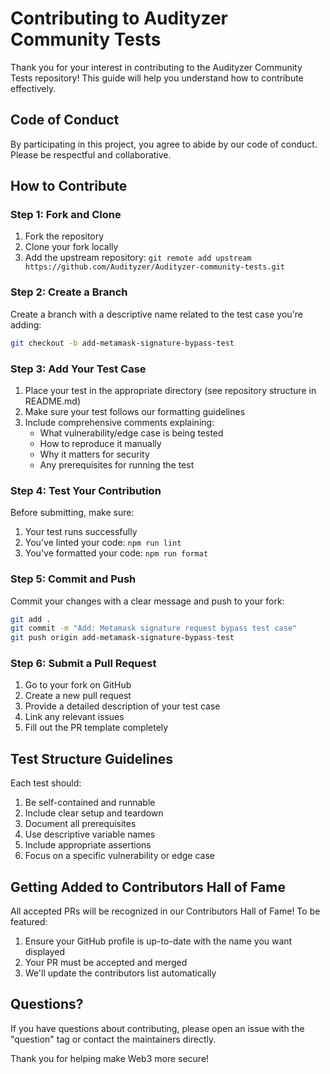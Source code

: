# Contributing to Audityzer Community Tests

Thank you for your interest in contributing to the Audityzer Community Tests repository! This guide will help you understand how to contribute effectively.

## Code of Conduct

By participating in this project, you agree to abide by our code of conduct. Please be respectful and collaborative.

## How to Contribute

### Step 1: Fork and Clone

1. Fork the repository
2. Clone your fork locally
3. Add the upstream repository: `git remote add upstream https://github.com/Audityzer/Audityzer-community-tests.git`

### Step 2: Create a Branch

Create a branch with a descriptive name related to the test case you're adding:

```bash
git checkout -b add-metamask-signature-bypass-test
```

### Step 3: Add Your Test Case

1. Place your test in the appropriate directory (see repository structure in README.md)
2. Make sure your test follows our formatting guidelines
3. Include comprehensive comments explaining:
   - What vulnerability/edge case is being tested
   - How to reproduce it manually
   - Why it matters for security
   - Any prerequisites for running the test

### Step 4: Test Your Contribution

Before submitting, make sure:

1. Your test runs successfully
2. You've linted your code: `npm run lint`
3. You've formatted your code: `npm run format`

### Step 5: Commit and Push

Commit your changes with a clear message and push to your fork:

```bash
git add .
git commit -m "Add: Metamask signature request bypass test case"
git push origin add-metamask-signature-bypass-test
```

### Step 6: Submit a Pull Request

1. Go to your fork on GitHub
2. Create a new pull request
3. Provide a detailed description of your test case
4. Link any relevant issues
5. Fill out the PR template completely

## Test Structure Guidelines

Each test should:

1. Be self-contained and runnable
2. Include clear setup and teardown
3. Document all prerequisites
4. Use descriptive variable names
5. Include appropriate assertions
6. Focus on a specific vulnerability or edge case

## Getting Added to Contributors Hall of Fame

All accepted PRs will be recognized in our Contributors Hall of Fame! To be featured:

1. Ensure your GitHub profile is up-to-date with the name you want displayed
2. Your PR must be accepted and merged
3. We'll update the contributors list automatically

## Questions?

If you have questions about contributing, please open an issue with the "question" tag or contact the maintainers directly.

Thank you for helping make Web3 more secure!
